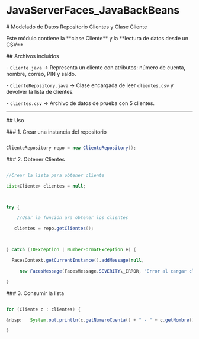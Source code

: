# JavaServerFaces\_JavaBackBeans





\# Modelado de Datos Repositorio Clientes y Clase Cliente



Este módulo contiene la \*\*clase Cliente\*\* y la \*\*lectura de datos desde un CSV\*\*



\## Archivos incluidos



\- `Cliente.java` → Representa un cliente con atributos: número de cuenta, nombre, correo, PIN y saldo.

\- `ClienteRepository.java` → Clase encargada de leer `clientes.csv` y devolver la lista de clientes.

\- `clientes.csv` → Archivo de datos de prueba con 5 clientes.



---



\## Uso



\### 1. Crear una instancia del repositorio



```java

ClienteRepository repo = new ClienteRepository();

```



\### 2. Obtener Clientes



```java

//Crear la lista para obtener cliente

List<Cliente> clientes = null;



try {

	//Usar la función ara obtener los clientes

   clientes = repo.getClientes();



} catch (IOException | NumberFormatException e) {

  FacesContext.getCurrentInstance().addMessage(null,

     new FacesMessage(FacesMessage.SEVERITY\_ERROR, "Error al cargar clientes", e.getMessage()));

}

```

\### 3. Consumir la lista



```java

for (Cliente c : clientes) {

&nbsp;   System.out.println(c.getNumeroCuenta() + " - " + c.getNombre() + " - " + c.getSaldo());

}

```





